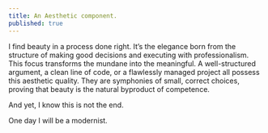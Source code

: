 ```yaml
---
title: An Aesthetic component.
published: true
---
```


I find beauty in a process done right. It’s the elegance born from the structure of making good decisions and executing with professionalism. This focus transforms the mundane into the meaningful. A well-structured argument, a clean line of code, or a flawlessly managed project all possess this aesthetic quality. They are symphonies of small, correct choices, proving that beauty is the natural byproduct of competence.

And yet, I know this is not the end.

One day I will be a modernist.